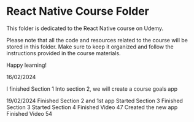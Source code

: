 # React Native Course Folder

This folder is dedicated to the React Native course on Udemy. 

Please note that all the code and resources related to the course will be stored in this folder. Make sure to keep it organized and follow the instructions provided in the course materials.

Happy learning!

16/02/2024

I finished Section 1
Into section 2, we will create a course goals app

19/02/2024
Finished Section 2 and 1st app
Started Section 3
Finished Section 3 
Started Section 4
Finished Video 47
Created the new app
Finished Video 54
